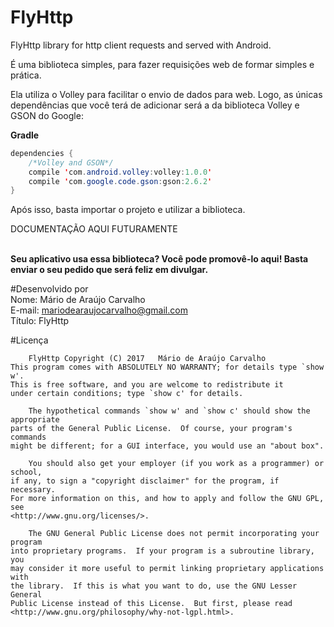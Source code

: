 # FlyHttp
FlyHttp library for http client requests and served with Android.

É uma biblioteca simples, para fazer requisições web de formar simples e prática.

Ela utiliza o Volley para facilitar o envio de dados para web. Logo, as únicas dependências que você terá de adicionar será a
da biblioteca Volley e GSON do Google:

<b>Gradle</b>

```java
dependencies {
    /*Volley and GSON*/
    compile 'com.android.volley:volley:1.0.0'
    compile 'com.google.code.gson:gson:2.6.2'
}
```
Após isso, basta importar o projeto e utilizar a biblioteca.

DOCUMENTAÇÃO AQUI FUTURAMENTE

<br>
<b>Seu aplicativo usa essa biblioteca? Você pode promovê-lo aqui! Basta enviar o seu pedido que será feliz em divulgar.</b> <br>

#Desenvolvido por<br>
Nome: Mário de Araújo Carvalho<br> 
E-mail: mariodearaujocarvalho@gmail.com<br>
Título: FlyHttp
<br>

#Licença
``` 
    FlyHttp Copyright (C) 2017   Mário de Araújo Carvalho
This program comes with ABSOLUTELY NO WARRANTY; for details type `show w'.
This is free software, and you are welcome to redistribute it
under certain conditions; type `show c' for details.

    The hypothetical commands `show w' and `show c' should show the appropriate
parts of the General Public License.  Of course, your program's commands
might be different; for a GUI interface, you would use an "about box".

    You should also get your employer (if you work as a programmer) or school,
if any, to sign a "copyright disclaimer" for the program, if necessary.
For more information on this, and how to apply and follow the GNU GPL, see
<http://www.gnu.org/licenses/>.

    The GNU General Public License does not permit incorporating your program
into proprietary programs.  If your program is a subroutine library, you
may consider it more useful to permit linking proprietary applications with
the library.  If this is what you want to do, use the GNU Lesser General
Public License instead of this License.  But first, please read
<http://www.gnu.org/philosophy/why-not-lgpl.html>.
 
````
